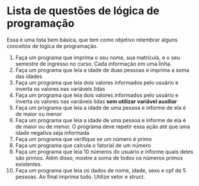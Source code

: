 # Lista de questões de lógica de programação
Essa é uma lista bem básica, que tem como objetivo relembrar alguns conceitos de lógica de programação. 

1. Faça um programa que imprima o seu nome, sua matrícula, e o seu semestre de ingresso no curso. Cada informação em uma linha.
1. Faça um programa que leia a idade de duas pessoas e imprima a soma das idades
1. Faça um programa que leia dois valores informados pelo usuário e inverta os valores nas variáveis lidas
1. Faça um programa que leia dois valores informados pelo usuário e inverta os valores nas variáveis lidas **sem utilizar variável auxiliar**
1. Faça um programa que leia a idade de uma pessoa e informe de ela é de maior ou menor
1. Faça um programa que leia a idade de uma pessoa e informe de ela é de maior ou de menor. O programa deve repetir essa ação até que uma idade negativa seja informada
1. Faça um programa que verifique se um número é primo
1. Faça um programa que calcula o fatorial de um número
1. Faça um programa que leia 10 números do usuário e informe quais deles são primos. Além disso, mostre a soma de todos os números primos existentes.
1. Faça um programa que leia os dados de nome, idade, sexo e cpf de 5 pessoas. Ao final imprima tudo. Utilize vetor e struct.